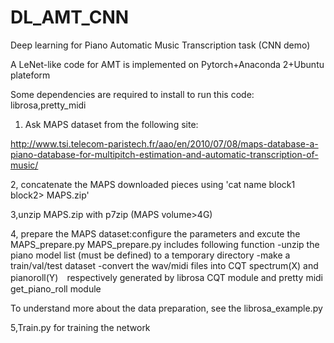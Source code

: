 # DL_AMT_CNN
Deep learning for Piano Automatic Music Transcription task (CNN demo)

A LeNet-like code for AMT is implemented on Pytorch+Anaconda 2+Ubuntu plateform

Some dependencies are required to install to run this code:  librosa,pretty_midi

1. Ask MAPS dataset from the following site:

<MAPS dataset> http://www.tsi.telecom-paristech.fr/aao/en/2010/07/08/maps-database-a-piano-database-for-multipitch-estimation-and-automatic-transcription-of-music/
  
2, concatenate the MAPS downloaded pieces using 'cat name block1 block2> MAPS.zip'

3,unzip MAPS.zip with p7zip (MAPS volume>4G)

4, prepare the MAPS dataset:configure the parameters and excute the MAPS_prepare.py
MAPS_prepare.py includes following function
-unzip the piano model list (must be defined) to a temporary directory
-make a train/val/test dataset
-convert the wav/midi files into CQT spectrum(X) and pianoroll(Y)　respectively generated by librosa CQT module and pretty midi get_piano_roll module
  
To understand more about the data preparation, see the librosa_example.py

5,Train.py for training the network 
